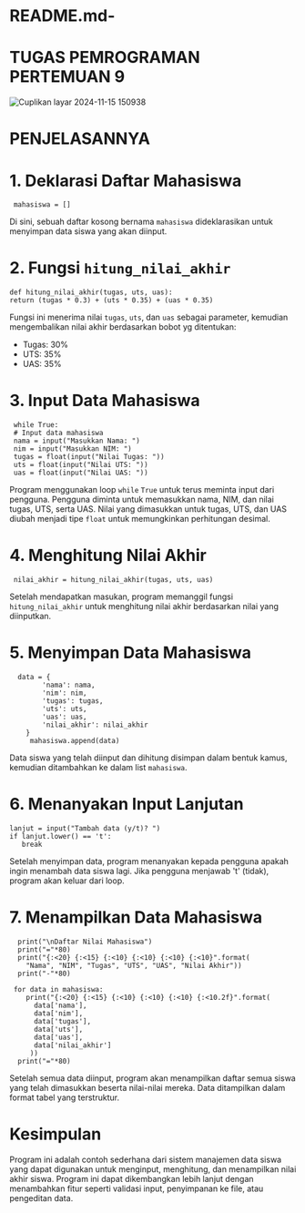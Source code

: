 # README.md-
# TUGAS PEMROGRAMAN PERTEMUAN 9

![Cuplikan layar 2024-11-15 150938](https://github.com/user-attachments/assets/18766b99-10de-4b1d-83b0-662002f9f4e2)

# PENJELASANNYA
# 1. Deklarasi Daftar Mahasiswa
     mahasiswa = []
Di sini, sebuah daftar kosong bernama `mahasiswa` dideklarasikan untuk menyimpan data siswa yang akan diinput.

# 2. Fungsi `hitung_nilai_akhir`
    def hitung_nilai_akhir(tugas, uts, uas):
    return (tugas * 0.3) + (uts * 0.35) + (uas * 0.35)
Fungsi ini menerima nilai `tugas`, `uts`, dan `uas` sebagai parameter, kemudian mengembalikan nilai akhir berdasarkan bobot yg ditentukan:
  - Tugas: 30%
  - UTS: 35%
  - UAS: 35%

# 3. Input Data Mahasiswa
     while True:
     # Input data mahasiswa
     nama = input("Masukkan Nama: ")
     nim = input("Masukkan NIM: ")
     tugas = float(input("Nilai Tugas: "))
     uts = float(input("Nilai UTS: "))
     uas = float(input("Nilai UAS: "))
Program menggunakan loop `while` `True` untuk terus meminta input dari pengguna. Pengguna diminta untuk memasukkan nama, NIM, dan nilai tugas, UTS, serta UAS. Nilai yang 
dimasukkan untuk tugas, UTS, dan UAS diubah menjadi tipe `float` untuk memungkinkan perhitungan desimal.

# 4. Menghitung Nilai Akhir
     nilai_akhir = hitung_nilai_akhir(tugas, uts, uas)
Setelah mendapatkan masukan, program memanggil fungsi `hitung_nilai_akhir` untuk menghitung nilai akhir berdasarkan nilai yang diinputkan.

# 5. Menyimpan Data Mahasiswa
      data = {
            'nama': nama,
            'nim': nim,
            'tugas': tugas,
            'uts': uts,
            'uas': uas,
            'nilai_akhir': nilai_akhir
        }
         mahasiswa.append(data)
Data siswa yang telah diinput dan dihitung disimpan dalam bentuk kamus, kemudian ditambahkan ke dalam list `mahasiswa`.

# 6. Menanyakan Input Lanjutan
    lanjut = input("Tambah data (y/t)? ")
    if lanjut.lower() == 't':
       break
Setelah menyimpan data, program menanyakan kepada pengguna apakah ingin menambah data siswa lagi. Jika pengguna menjawab 't' (tidak), program akan keluar dari loop.

# 7. Menampilkan Data Mahasiswa
      print("\nDaftar Nilai Mahasiswa")
      print("="*80)
      print("{:<20} {:<15} {:<10} {:<10} {:<10} {:<10}".format(
        "Nama", "NIM", "Tugas", "UTS", "UAS", "Nilai Akhir"))
      print("-"*80)

     for data in mahasiswa:
        print("{:<20} {:<15} {:<10} {:<10} {:<10} {:<10.2f}".format(
          data['nama'],
          data['nim'],
          data['tugas'],
          data['uts'],
          data['uas'],
          data['nilai_akhir']
         ))
      print("="*80)
Setelah semua data diinput, program akan menampilkan daftar semua siswa yang telah dimasukkan beserta nilai-nilai mereka. Data ditampilkan dalam format tabel yang terstruktur.

# Kesimpulan
Program ini adalah contoh sederhana dari sistem manajemen data siswa yang dapat digunakan untuk menginput, menghitung, dan menampilkan nilai akhir siswa. Program ini dapat dikembangkan lebih lanjut dengan menambahkan fitur seperti validasi input, penyimpanan ke file, atau pengeditan data.
